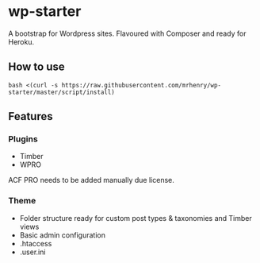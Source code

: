 # wp-starter

A bootstrap for Wordpress sites. Flavoured with Composer and ready for Heroku.

## How to use

```
bash <(curl -s https://raw.githubusercontent.com/mrhenry/wp-starter/master/script/install)
```

## Features

### Plugins

* Timber
* WPRO

ACF PRO needs to be added manually due license.

### Theme

* Folder structure ready for custom post types & taxonomies and Timber views
* Basic admin configuration
* .htaccess
* .user.ini
